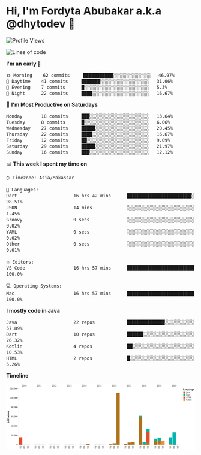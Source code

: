 # Hi, I'm Fordyta Abubakar a.k.a @dhytodev 👋

<!--
**DhytoDev/dhytodev** is a ✨ _special_ ✨ repository because its `README.md` (this file) appears on your GitHub profile.

Here are some ideas to get you started:

- 🔭 I’m currently working on ...
- 🌱 I’m currently learning ...
- 👯 I’m looking to collaborate on ...
- 🤔 I’m looking for help with ...
- 💬 Ask me about ...
- 📫 How to reach me: ...
- 😄 Pronouns: ...
- ⚡ Fun fact: ...
-->

<!--START_SECTION:waka-->
![Profile Views](http://img.shields.io/badge/Profile%20Views-297-blue)

![Lines of code](https://img.shields.io/badge/From%20Hello%20World%20I've%20written-15893%20Lines%20of%20code-blue)

**I'm an early 🐤** 

```text
🌞 Morning    62 commits     ███████████░░░░░░░░░░░░░░   46.97% 
🌆 Daytime    41 commits     ███████░░░░░░░░░░░░░░░░░░   31.06% 
🌃 Evening    7 commits      █░░░░░░░░░░░░░░░░░░░░░░░░   5.3% 
🌙 Night      22 commits     ████░░░░░░░░░░░░░░░░░░░░░   16.67%

```
📅 **I'm Most Productive on Saturdays** 

```text
Monday       18 commits     ███░░░░░░░░░░░░░░░░░░░░░░   13.64% 
Tuesday      8 commits      █░░░░░░░░░░░░░░░░░░░░░░░░   6.06% 
Wednesday    27 commits     █████░░░░░░░░░░░░░░░░░░░░   20.45% 
Thursday     22 commits     ████░░░░░░░░░░░░░░░░░░░░░   16.67% 
Friday       12 commits     ██░░░░░░░░░░░░░░░░░░░░░░░   9.09% 
Saturday     29 commits     █████░░░░░░░░░░░░░░░░░░░░   21.97% 
Sunday       16 commits     ███░░░░░░░░░░░░░░░░░░░░░░   12.12%

```


📊 **This week I spent my time on** 

```text
⌚︎ Timezone: Asia/Makassar

💬 Languages: 
Dart                     16 hrs 42 mins      ████████████████████████░   98.51% 
JSON                     14 mins             ░░░░░░░░░░░░░░░░░░░░░░░░░   1.45% 
Groovy                   0 secs              ░░░░░░░░░░░░░░░░░░░░░░░░░   0.02% 
YAML                     0 secs              ░░░░░░░░░░░░░░░░░░░░░░░░░   0.02% 
Other                    0 secs              ░░░░░░░░░░░░░░░░░░░░░░░░░   0.01%

🔥 Editors: 
VS Code                  16 hrs 57 mins      █████████████████████████   100.0%

💻 Operating Systems: 
Mac                      16 hrs 57 mins      █████████████████████████   100.0%

```

**I mostly code in Java** 

```text
Java                     22 repos            ██████████████░░░░░░░░░░░   57.89% 
Dart                     10 repos            ██████░░░░░░░░░░░░░░░░░░░   26.32% 
Kotlin                   4 repos             ██░░░░░░░░░░░░░░░░░░░░░░░   10.53% 
HTML                     2 repos             █░░░░░░░░░░░░░░░░░░░░░░░░   5.26%

```


**Timeline**

![Chart not found](https://github.com/DhytoDev/DhytoDev/blob/master/charts/bar_graph.png) 


<!--END_SECTION:waka-->
